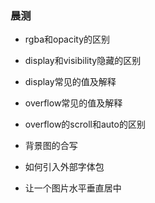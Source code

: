 ### 晨测

- rgba和opacity的区别

- display和visibility隐藏的区别

- display常见的值及解释

- overflow常见的值及解释

- overflow的scroll和auto的区别

- 背景图的合写

- 如何引入外部字体包

- 让一个图片水平垂直居中